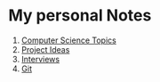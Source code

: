 # My personal Notes

1. [Computer Science Topics](topics/topics.md)
2. [Project Ideas](topics/project%20ideas.md)
3. [Interviews](topics/Interviews.md)
4. [Git](topics/git.md)
